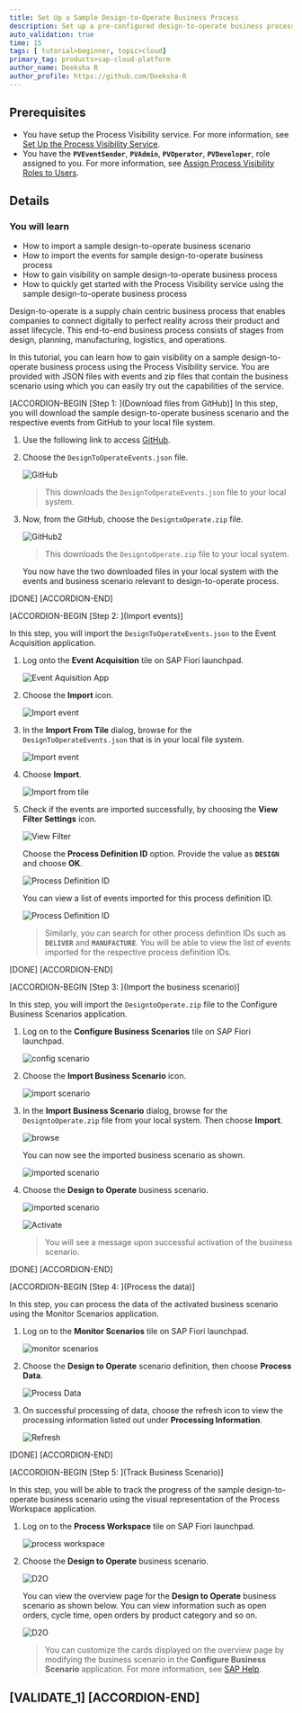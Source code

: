 ```yaml
---
title: Set Up a Sample Design-to-Operate Business Process
description: Set up a pre-configured design-to-operate business process to experience the Process Visibility service.
auto_validation: true
time: 15
tags: [ tutorial>beginner, topic>cloud]
primary_tag: products>sap-cloud-platform
author_name: Deeksha R
author_profile: https://github.com/Deeksha-R
---
```


## Prerequisites
 - You have setup the Process Visibility service. For more information, see [Set Up the Process Visibility Service](https://developers.sap.com/group.cp-visibility-setup.html).
 - You have the **`PVEventSender`**, **`PVAdmin`**, **`PVOperator`**, **`PVDeveloper`**, role assigned to you. For more information, see [Assign Process Visibility Roles to Users](cp-cf-processvisibility-setup-assignroles).

## Details
### You will learn
  - How to import a sample design-to-operate business scenario
  - How to import the events for sample design-to-operate business process
  - How to gain visibility on sample design-to-operate business process
  - How to quickly get started with the Process Visibility service using the sample design-to-operate business process


Design-to-operate is a supply chain centric business process that enables companies to connect digitally to perfect reality across their product and asset lifecycle. This end-to-end business process consists of stages from design, planning, manufacturing, logistics, and operations.

In this tutorial, you can learn how to gain visibility on a sample design-to-operate business process using the Process Visibility service. You are provided with JSON files with events and zip files that contain the business scenario using which you can easily try out the capabilities of the service.

[ACCORDION-BEGIN [Step 1: ](Download files from GitHub)]
In this step, you will download the sample design-to-operate business scenario and the respective events from GitHub to your local file system.

1. Use the following link to access [GitHub](https://github.com/SAP-samples/cloud-process-visibility/releases).

2. Choose the `DesignToOperateEvents.json` file.

      ![GitHub](screen1-git.png)

    >This downloads the `DesignToOperateEvents.json` file to your local system.

3. Now, from the GitHub, choose the `DesigntoOperate.zip` file.

    ![GitHub2](designzip.png)

    >This downloads the `DesigntoOperate.zip` file to your local system.

    You now have the two downloaded files in your local system with the events and business scenario relevant to design-to-operate process.

[DONE]
[ACCORDION-END]

[ACCORDION-BEGIN [Step 2: ](Import events)]

In this step, you will import the `DesignToOperateEvents.json` to the Event Acquisition application.

1. Log onto the **Event Acquisition** tile on SAP Fiori launchpad.

    ![Event Aquisition App](event-flp.png)

2. Choose the **Import** icon.

    ![Import event](screen4-import.png)

3. In the **Import From Tile** dialog, browse for the `DesignToOperateEvents.json` that is in your local file system.

    ![Import event](screen4-browse.png)

4. Choose **Import**.  

    ![Import from tile](screen5-import2.png)

5. Check if the events are imported successfully, by choosing the **View Filter Settings** icon.

    ![View Filter](screen6-viewfilter.png)

    Choose the **Process Definition ID** option. Provide the value as **`DESIGN`** and choose **OK**.

      ![Process Definition ID](screen7-onboard.png)

      You can view a list of events imported for this process definition ID.

      ![Process Definition ID](screen7-onboard2.png)

    >Similarly, you can search for other process definition IDs such as **`DELIVER`** and **`MANUFACTURE`**. You will be able to view the list of events imported for the respective process definition IDs.

[DONE]
[ACCORDION-END]

[ACCORDION-BEGIN [Step 3: ](Import the business scenario)]

In this step, you will import the `DesigntoOperate.zip` file to the Configure Business Scenarios application.

1. Log on to the **Configure Business Scenarios** tile on SAP Fiori launchpad.

    ![config scenario](config_flp.png)

2. Choose the **Import Business Scenario** icon.

    ![import scenario](screen8-importbusinessscaenrio.png)

3. In the **Import Business Scenario** dialog, browse for the `DesigntoOperate.zip` file from your local system. Then choose **Import**.

    ![browse](screen8-save.png)

    You can now see the imported business scenario as shown.

      ![imported scenario](screen9-d2o.png)

4. Choose the **Design to Operate** business scenario.

    ![imported scenario](screen9-d2o.png)


    ![Activate](screen9-activate.png)

    > You will see a message upon successful activation of the business scenario.

[DONE]
[ACCORDION-END]

[ACCORDION-BEGIN [Step 4: ](Process the data)]

In this step, you can process the data of the activated business scenario using the Monitor Scenarios application.

1. Log on to the **Monitor Scenarios** tile on SAP Fiori launchpad.

      ![monitor scenarios](monitor-flp.png)

2. Choose the **Design to Operate** scenario definition, then choose **Process Data**.

      ![Process Data](screen10-monitor.png)

3. On successful processing of data, choose the refresh icon to view the processing information listed out under **Processing Information**.

      ![Refresh](screen10-refresh.png)

[DONE]
[ACCORDION-END]

[ACCORDION-BEGIN [Step 5: ](Track Business Scenario)]

In this step, you will be able to track the progress of the sample design-to-operate business scenario using the visual representation of the Process Workspace application.

1. Log on to the **Process Workspace** tile on SAP Fiori launchpad.

    ![process workspace](processworkspace_flp.png)

2. Choose the **Design to Operate** business scenario.

    ![D2O](screen11-processworkspace.png)

    You can view the overview page for the **Design to Operate** business scenario as shown below. You can view information such as open orders, cycle time, open orders by product category and so on.

    ![D2O](screen11-overviewpws.png)

    >You can customize the cards displayed on the overview page by modifying the business scenario in the **Configure Business Scenario** application. For more information, see [SAP Help](https://help.sap.com/viewer/62fd39fa3eae4046b23dba285e84bfd4/Cloud/en-US/df284fd12073454392c5db8913f82d81.html).

[VALIDATE_1]
[ACCORDION-END]
---
